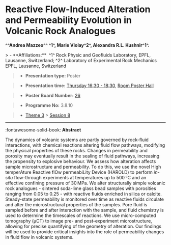 # Reactive Flow-Induced Alteration and Permeability Evolution in Volcanic Rock Analogues

**^^Andrea Mazzeo^^ ^1^, Marie Violay^2^, Alexandra R.L. Kushnir^1^.**

<!-- more -->> - **Affiliations:**  ^1^ Rock Physic and Geofluids Laboratory, EPFL, Lausanne, Switzerland; ^2^ Laboratory of Experimental Rock Mechanics EPFL, Lausanne, Switzerland 

> - **Presentation type:** Poster

> - **Presentation time:** [Thursday 16:30 - 18:30](../sessions_comparison.md#__tabbed_3_6), [Room Poster Hall](../maps_venue.md#__tabbed_1_1)

> - **Poster Board Number:** [26](../map_poster_boards.md#thursday)

> - **Programme No:** 3.8.10

> - [Theme 3](../theme3.md) > [Session 8](../sessions/session-3-8.md)

--- 

:fontawesome-solid-book: **Abstract**

The dynamics of volcanic systems are partly governed by rock-fluid interactions, with chemical reactions altering fluid flow pathways, modifying the physical properties of these rocks. Changes in permeability and porosity may eventually result in the sealing of fluid pathways, increasing the propensity to explosive behaviour.
We assess how alteration affects sample microstructure and permeability. To do this, we use the novel High temperAture Reactive flOw permeabiLity Device (HAROLD) to perform *in-situ* flow-through experiments at temperatures up to 500 °C and an effective confining pressure of 30 MPa. We alter structurally simple volcanic rock analogues - sintered soda-lime glass bead samples with porosities ranging from 0.05 to 0.25 - with reactive fluids enriched in silica or calcite. Steady-state permeability is monitored over time as reactive fluids circulate and alter the microstructural properties of the samples. Pore fluid is sampled before and after interaction with the sample, and fluid chemistry is used to determine the timescales of reactions. We use micro-computed tomography (μCT) to image pre- and post-experiment microstructure, allowing for precise quantifying of the geometry of alteration.
Our findings will be used to provide critical insights into the role of permeability changes in fluid flow in volcanic systems.

